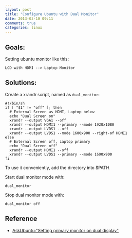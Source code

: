 ```yaml
---
layout: post
title: "Configure Ubuntu with Dual Monitor"
date: 2013-03-10 09:11
comments: true
categories: linux 
---
```


## Goals:

Setting ubuntu monitor like this:

    LCD with HDMI --> Laptop Monitor

## Solutions:

Create a xrandr script, named as `dual_monitor`:

    #!/bin/sh
    if [ "$1" != "off" ]; then
      # External Screen as HDMI, Laptop below
      echo "Dual Screen on"
      xrandr --output VGA1 --off
      xrandr --output HDMI1 --primary --mode 1920x1080
      xrandr --output LVDS1 --off
      xrandr --output LVDS1 --mode 1600x900 --right-of HDMI1
    else
      # External Screen off, Laptop primary
      echo "Dual Screen off"
      xrandr --output HDMI1 --off
      xrandr --output LVDS1 --primary --mode 1600x900
    fi
    
To use it conveniently, add the directory into $PATH.

Start dual monitor mode with:
    
    dual_monitor

Stop dual monitor mode with:
   
    dual_monitor off

## Reference
+ [AskUbuntu:"Setting primary monitor on dual display"](http://ubuntuforums.org/showthread.php?t=1801549 "Setting primary monitor on dual display")
